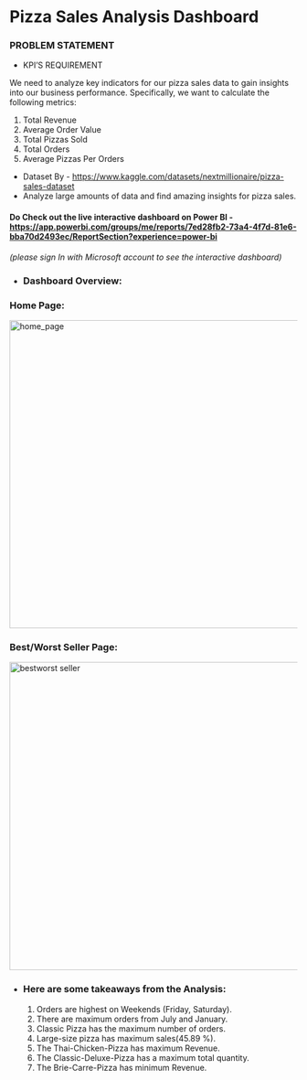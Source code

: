 # Pizza Sales Analysis Dashboard

### PROBLEM STATEMENT

- KPI’S REQUIREMENT
  
We need to analyze key indicators for our pizza sales data to gain insights into our business performance. Specifically, we want to calculate the following metrics:

1. Total Revenue
2. Average Order Value
3. Total Pizzas Sold
4. Total Orders
5. Average Pizzas Per Orders


- Dataset By - https://www.kaggle.com/datasets/nextmillionaire/pizza-sales-dataset
- Analyze large amounts of data and find amazing insights for pizza sales.
#### Do Check out the live interactive dashboard on Power BI - https://app.powerbi.com/groups/me/reports/7ed28fb2-73a4-4f7d-81e6-bba70d2493ec/ReportSection?experience=power-bi
_(please sign In with Microsoft account to see the interactive dashboard)_


- ### Dashboard Overview:

### Home Page:

  <img width="539" alt="home_page" src="https://github.com/pradipchaurel/Pizza-Sales-Analysis-Dashboard/assets/94631819/d7cd3082-ee30-4038-9648-fb4bcca87fe7">


  ### Best/Worst Seller Page:

  <img width="539" alt="bestworst seller" src="https://github.com/pradipchaurel/Pizza-Sales-Analysis-Dashboard/assets/94631819/f461c4b3-a40f-49b3-80d3-5f8a867ee085">


  - ### Here are some takeaways from the Analysis:
    1. Orders are highest on Weekends (Friday, Saturday).
    2. There are maximum orders from July and January.
    3. Classic Pizza has the maximum number of orders.
    4. Large-size pizza has maximum sales(45.89 %).
    5. The Thai-Chicken-Pizza has maximum Revenue.
    6. The Classic-Deluxe-Pizza has a maximum total quantity.
    7. The Brie-Carre-Pizza has minimum Revenue.
  
  


